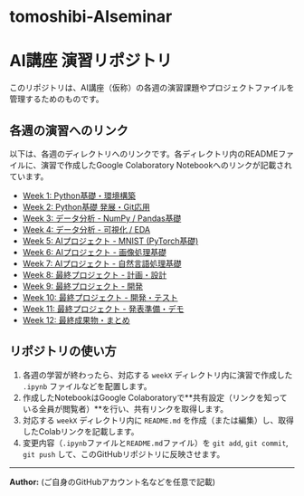 # tomoshibi-AIseminar
# AI講座 演習リポジトリ

このリポジトリは、AI講座（仮称）の各週の演習課題やプロジェクトファイルを管理するためのものです。

## 各週の演習へのリンク

以下は、各週のディレクトリへのリンクです。各ディレクトリ内のREADMEファイルに、演習で作成したGoogle Colaboratory Notebookへのリンクが記載されています。

* [Week 1: Python基礎・環境構築](./week1/)
* [Week 2: Python基礎 発展・Git応用](./week2/)
* [Week 3: データ分析 - NumPy / Pandas基礎](./week3/)
* [Week 4: データ分析 - 可視化 / EDA](./week4/)
* [Week 5: AIプロジェクト - MNIST (PyTorch基礎)](./week5/)
* [Week 6: AIプロジェクト - 画像処理基礎](./week6/)
* [Week 7: AIプロジェクト - 自然言語処理基礎](./week7/)
* [Week 8: 最終プロジェクト - 計画・設計](./week8/)
* [Week 9: 最終プロジェクト - 開発](./week9/)
* [Week 10: 最終プロジェクト - 開発・テスト](./week10/)
* [Week 11: 最終プロジェクト - 発表準備・デモ](./week11/)
* [Week 12: 最終成果物・まとめ](./week12/)

## リポジトリの使い方

1.  各週の学習が終わったら、対応する `weekX` ディレクトリ内に演習で作成した `.ipynb` ファイルなどを配置します。
2.  作成したNotebookはGoogle Colaboratoryで**共有設定（リンクを知っている全員が閲覧者）**を行い、共有リンクを取得します。
3.  対応する `weekX` ディレクトリ内に `README.md` を作成（または編集）し、取得したColabリンクを記載します。
4.  変更内容（`.ipynb`ファイルと`README.md`ファイル）を `git add`, `git commit`, `git push` して、このGitHubリポジトリに反映させます。

---

**Author:** (ご自身のGitHubアカウント名などを任意で記載)
